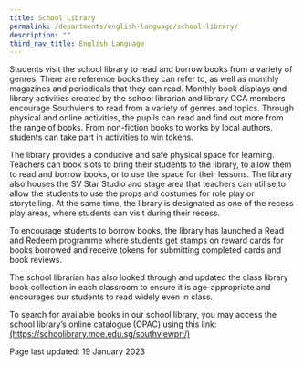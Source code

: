 ```yaml
---
title: School Library
permalink: /departments/english-language/school-library/
description: ""
third_nav_title: English Language
---
```

<p>Students visit the school library to read and borrow books from a variety of genres. There are reference books they can refer to, as well as monthly magazines and periodicals that they can read. Monthly book displays and library activities created by the school librarian and library CCA members encourage Southviens to read from a variety of genres and topics. Through physical and online activities, the pupils can read and find out more from the range of books. From non-fiction books to works by local authors, students can take part in activities to win tokens.</p>

<p>The library provides a conducive and safe physical space for learning. Teachers can book slots to bring their students to the library, to allow them to read and borrow books, or to use the space for their lessons. The library also houses the SV Star Studio and stage area that teachers can utilise to allow the students to use the props and costumes for role play or storytelling. At the same time, the library is designated as one of the recess play areas, where students can visit during their recess.</p>

<p>To encourage students to borrow books, the library has launched a Read and Redeem programme where students get stamps on reward cards for books borrowed and receive tokens for submitting completed cards and book reviews.</p>

<p>The school librarian has also looked through and updated the class library book collection in each classroom to ensure it is age-appropriate and encourages our students to read widely even in class.</p>

<p>To search for available books in our school library, you may access the school library’s online catalogue (OPAC) using this link: <a href="https://schoolibrary.moe.edu.sg/southviewpri/" target="_blank" rel="noopener">(https://schoolibrary.moe.edu.sg/southviewpri/)</a>
</p>
<p>Page last updated: 19 January 2023</p>